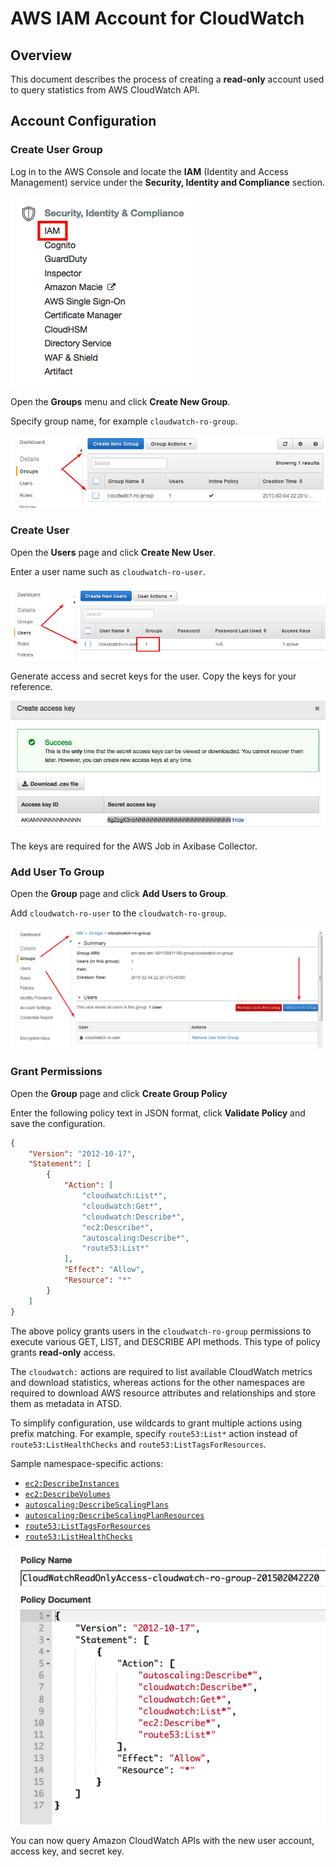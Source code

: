 # AWS IAM Account for CloudWatch

## Overview

This document describes the process of creating a **read-only** account used to query statistics from AWS CloudWatch API.

## Account Configuration

### Create User Group

Log in to the AWS Console and locate the **IAM** (Identity and Access Management) service under the **Security, Identity and Compliance** section.

![](./images/aws-console.png)

Open the **Groups** menu and click **Create New Group**.

Specify group name, for example `cloudwatch-ro-group`.

![](./images/aws-acl-2.png)

### Create User

Open the **Users** page and click **Create New User**.

Enter a user name such as `cloudwatch-ro-user`.

![](./images/aws-acl-3.png)

Generate access and secret keys for the user. Copy the keys for your reference.

![](./images/aws-access-key.png)

The keys are required for the AWS Job in Axibase Collector.

### Add User To Group

Open the **Group** page and click **Add Users to Group**.

Add `cloudwatch-ro-user` to the `cloudwatch-ro-group`.

![](./images/aws-acl-4.png)

### Grant Permissions

Open the **Group** page and click **Create Group Policy**

Enter the following policy text in JSON format, click **Validate Policy** and save the configuration.

```json
{
    "Version": "2012-10-17",
    "Statement": [
        {
            "Action": [
                "cloudwatch:List*",
                "cloudwatch:Get*",
                "cloudwatch:Describe*",
                "ec2:Describe*",
                "autoscaling:Describe*",
                "route53:List*"
            ],
            "Effect": "Allow",
            "Resource": "*"
        }
    ]
}
```

The above policy grants users in the `cloudwatch-ro-group` permissions to execute various GET, LIST, and DESCRIBE API methods. This type of policy grants **read-only** access.

The `cloudwatch:` actions are required to list available CloudWatch metrics and download statistics, whereas actions for the other namespaces are required to download AWS resource attributes and relationships and store them as metadata in ATSD.

To simplify configuration, use wildcards to grant multiple actions using prefix matching. For example, specify `route53:List*` action instead of `route53:ListHealthChecks` and `route53:ListTagsForResources`.

Sample namespace-specific actions:

* [`ec2:DescribeInstances`](https://docs.aws.amazon.com/AWSEC2/latest/APIReference/API_DescribeInstances.html)
* [`ec2:DescribeVolumes`](https://docs.aws.amazon.com/AWSEC2/latest/APIReference/API_DescribeVolumes.html)
* [`autoscaling:DescribeScalingPlans`](https://docs.aws.amazon.com/autoscaling/plans/APIReference/API_DescribeScalingPlans.html)
* [`autoscaling:DescribeScalingPlanResources`](https://docs.aws.amazon.com/autoscaling/plans/APIReference/API_DescribeScalingPlanResources.html)
* [`route53:ListTagsForResources`](https://docs.aws.amazon.com/Route53/latest/APIReference/API_ListTagsForResources.html)
* [`route53:ListHealthChecks`](https://docs.aws.amazon.com/Route53/latest/APIReference/API_ListHealthChecks.html)

![](./images/aws-policy.png)

You can now query Amazon CloudWatch APIs with the new user account, access key, and secret key.
